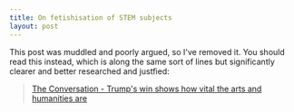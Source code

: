 ```yaml
---
title: On fetishisation of STEM subjects
layout: post
---
```


This post was muddled and poorly argued, so I've removed it. You should read
this instead, which is along the same sort of lines but significantly clearer
and better researched and justfied:

> [The Conversation - Trump's win shows how vital the arts and humanities are](http://theconversation.com/trumps-win-shows-how-vital-the-arts-and-humanities-are-68653)

